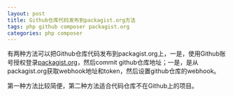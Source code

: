 ```yaml
---
layout: post
title: Github仓库代码发布到packagist.org方法
tags: php github composer packagist.org
categories: php composer
---
```

有两种方法可以把Github仓库代码发布到packagist.org上，一是，使用Github账号授权登录[packagist.org](https://packagist.org)，然后commit github仓库地址；一是，是从packagist.org获取webhook地址和token，然后设置github仓库的webhook。

第一种方法比较简便，第二种方法适合代码仓库不在Github上的项目。
